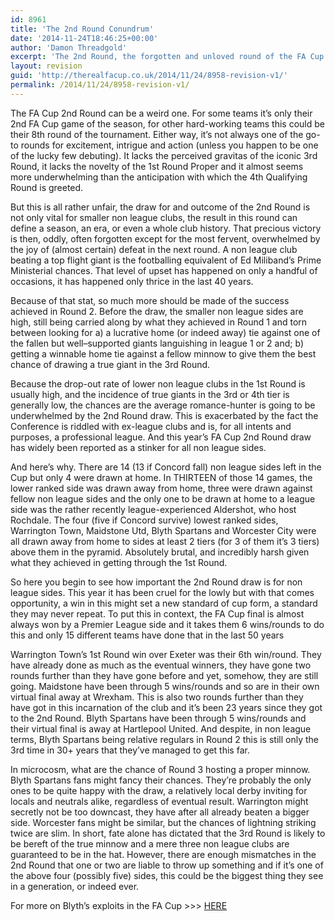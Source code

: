 ```yaml
---
id: 8961
title: 'The 2nd Round Conundrum'
date: '2014-11-24T18:46:25+00:00'
author: 'Damon Threadgold'
excerpt: 'The 2nd Round, the forgotten and unloved round of the FA Cup. And Martin Keown made it worse.'
layout: revision
guid: 'http://therealfacup.co.uk/2014/11/24/8958-revision-v1/'
permalink: /2014/11/24/8958-revision-v1/
---
```


The FA Cup 2nd Round can be a weird one. For some teams it’s only their 2nd FA Cup game of the season, for other hard-working teams this could be their 8th round of the tournament. Either way, it’s not always one of the go-to rounds for excitement, intrigue and action (unless you happen to be one of the lucky few debuting). It lacks the perceived gravitas of the iconic 3rd Round, it lacks the novelty of the 1st Round Proper and it almost seems more underwhelming than the anticipation with which the 4th Qualifying Round is greeted.

But this is all rather unfair, the draw for and outcome of the 2nd Round is not only vital for smaller non league clubs, the result in this round can define a season, an era, or even a whole club history. That precious victory is then, oddly, often forgotten except for the most fervent, overwhelmed by the joy of (almost certain) defeat in the next round. A non league club beating a top flight giant is the footballing equivalent of Ed Miliband’s Prime Ministerial chances. That level of upset has happened on only a handful of occasions, it has happened only thrice in the last 40 years.

Because of that stat, so much more should be made of the success achieved in Round 2. Before the draw, the smaller non league sides are high, still being carried along by what they achieved in Round 1 and torn between looking for a) a lucrative home (or indeed away) tie against one of the fallen but well–supported giants languishing in league 1 or 2 and; b) getting a winnable home tie against a fellow minnow to give them the best chance of drawing a true giant in the 3rd Round.

Because the drop-out rate of lower non league clubs in the 1st Round is usually high, and the incidence of true giants in the 3rd or 4th tier is generally low, the chances are the average romance-hunter is going to be underwhelmed by the 2nd Round draw. This is exacerbated by the fact the Conference is riddled with ex-league clubs and is, for all intents and purposes, a professional league. And this year’s FA Cup 2nd Round draw has widely been reported as a stinker for all non league sides.

And here’s why. There are 14 (13 if Concord fall) non league sides left in the Cup but only 4 were drawn at home. In THIRTEEN of those 14 games, the lower ranked side was drawn away from home, three were drawn against fellow non league sides and the only one to be drawn at home to a league side was the rather recently league-experienced Aldershot, who host Rochdale. The four (five if Concord survive) lowest ranked sides, Warrington Town, Maidstone Utd, Blyth Spartans and Worcester City were all drawn away from home to sides at least 2 tiers (for 3 of them it’s 3 tiers) above them in the pyramid. Absolutely brutal, and incredibly harsh given what they achieved in getting through the 1st Round.

So here you begin to see how important the 2nd Round draw is for non league sides. This year it has been cruel for the lowly but with that comes opportunity, a win in this might set a new standard of cup form, a standard they may never repeat. To put this in context, the FA Cup final is almost always won by a Premier League side and it takes them 6 wins/rounds to do this and only 15 different teams have done that in the last 50 years

Warrington Town’s 1st Round win over Exeter was their 6th win/round. They have already done as much as the eventual winners, they have gone two rounds further than they have gone before and yet, somehow, they are still going. Maidstone have been through 5 wins/rounds and so are in their own virtual final away at Wrexham. This is also two rounds further than they have got in this incarnation of the club and it’s been 23 years since they got to the 2nd Round. Blyth Spartans have been through 5 wins/rounds and their virtual final is away at Hartlepool United. And despite, in non league terms, Blyth Spartans being relative regulars in Round 2 this is still only the 3rd time in 30+ years that they’ve managed to get this far.

In microcosm, what are the chance of Round 3 hosting a proper minnow. Blyth Spartans fans might fancy their chances. They’re probably the only ones to be quite happy with the draw, a relatively local derby inviting for locals and neutrals alike, regardless of eventual result. Warrington might secretly not be too downcast, they have after all already beaten a bigger side. Worcester fans might be similar, but the chances of lightning striking twice are slim. In short, fate alone has dictated that the 3rd Round is likely to be bereft of the true minnow and a mere three non league clubs are guaranteed to be in the hat. However, there are enough mismatches in the 2nd Round that one or two are liable to throw up something and if it’s one of the above four (possibly five) sides, this could be the biggest thing they see in a generation, or indeed ever.

For more on Blyth’s exploits in the FA Cup &gt;&gt;&gt; [HERE](http://therealfacup.co.uk/2011/11/09/this-is-blyth-power-station/)